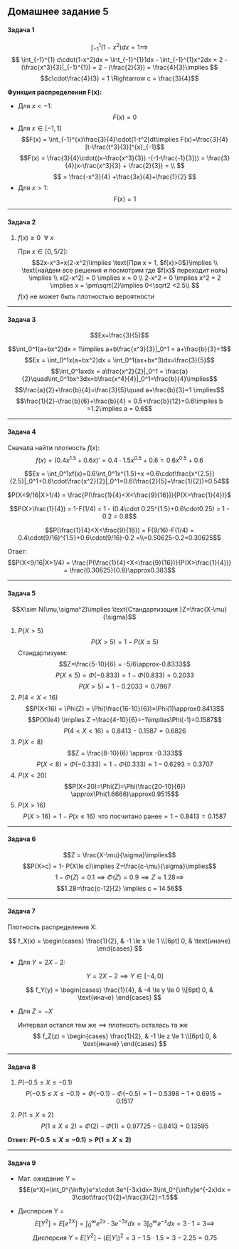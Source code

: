 ## **Домашнее задание 5**

#### **Задача 1**
$$\int_{-1}^{1} (1-x^2)dx = 1 \implies $$
$$
\int_{-1}^{1} c\cdot(1-x^2)dx = \int_{-1}^{1}1dx - \int_{-1}^{1}x^2dx =
2 - (\frac{x^3}{3}|_{-1}^{1}) = 2 - (\frac{2}{3}) = \frac{4}{3}\implies
$$
$$c\cdot\frac{4}{3} = 1 \Rightarrow c = \frac{3}{4}$$

**Функция распределения F(x):**
- Для $x<-1$:
$$F(x)=0$$
- Для $x\in[-1,1]$
$$F(x) = \int_{-1}^{x}\frac{3}{4}\cdot(1-t^2)dt\implies F(x)=\frac{3}{4}[t-\frac{t^3}{3}]^{x}_{-1}$$
$$F(x) = \frac{3}{4}\cdot((x-\frac{x^3}{3}) -(-1-\frac{-1}{3})) = \frac{3}{4}(x-\frac{x^3}{3} + \frac{2}{3}) = \\
$$
$$
= \frac{-x^3}{4} +\frac{3x}{4}+\frac{1}{2}
$$
- Для $x>1$:
$$F(x) = 1$$
---
#### **Задача 2**

1. $f(x)\ge 0 \ \ \forall \ x$

    При $x\in[0,5/2]$:
    $$2x-x^3=x(2-x^2)\implies \text{При x = 1, $f(x)>0$}\implies \\
    \text{найдем все решения и посмотрим где $f(x)$ переходит ноль} \implies \\
    x(2-x^2) = 0 \implies x = 0 \\
    2-x^2 = 0 \implies x^2 = 2 \implies x = \pm\sqrt{2}\implies 0<\sqrt2 <2.5\\
    $$
    $f(x)$ не может быть плотностью вероятности

---
#### **Задача 3**
$$Ex=\frac{3}{5}$$

$$\int_0^1(a+bx^2)dx = 1\implies a+b\frac{x^3}{3}|_0^1 = a+\frac{b}{3}=1$$
$$Ex = \int_0^1x(a+bx^2)dx = \int_0^1(ax+bx^3)dx=\frac{3}{5}$$
$$\int_0^1axdx = a\frac{x^2}{2}|_0^1 = \frac{a}{2}\quad\int_0^1bx^3dx=b\frac{x^4}{4}|_0^1=\frac{b}{4}\implies$$
$$\frac{a}{2}+\frac{b}{4}=\frac{3}{5}\quad a+\frac{b}{3}=1 \implies$$
$$\frac{1}{2}-\frac{b}{6}+\frac{b}{4} = 0.5+\frac{b}{12}=0.6\implies b =1.2\implies a = 0.6$$

---
#### **Задача 4**

Сначала найти плотность $f(x)$:
$$f(x)=(0.4x^{1.5}+0.6x)' = 0.4\cdot1.5x^{0.5}+0.6 = 0.6x^{0.5}+0.6$$

$$Ex = \int_0^1xf(x)=0.6\int_0^1x^{1.5}+x =0.6\cdot\frac{x^{2.5}}{2.5}|_0^1+0.6\cdot\frac{x^2}{2}|_0^1=0.6(\frac{2}{5}+\frac{1}{2})=0.54$$

$P(X<9/16|X>1/4) = \frac{P(\frac{1}{4}<X<\frac{9}{16})}{P(X>\frac{1}{4})}$

$$P(X>\frac{1}{4}) = 1-F(1/4) = 1 - (0.4\cdot 0.25^{1.5}+0.6\cdot0.25) = 1 - 0.2 = 0.8$$

$$P(\frac{1}{4}<X<\frac{9}{16}) = F(9/16)-F(1/4) = 0.4\cdot(9/16)^{1.5}+0.6\cdot(9/16)-0.2 =\\=0.50625-0.2=0.30625$$

Ответ:
$$P(X<9/16|X>1/4) = \frac{P(\frac{1}{4}<X<\frac{9}{16})}{P(X>\frac{1}{4})} = \frac{0.30625}{0.8}\approx0.383$$

---

#### **Задача 5**

$$X\sim N(\mu,\sigma^2)\implies \text{Стандартизация }Z=\frac{X-\mu}{\sigma}$$
1. $P\{X>5\}$
    $$P(X>5)=1-P(X\le5)$$
    Стандартизуем:
    $$Z=\frac{5-10}{6} = -5/6\approx-0.8333$$
    $$P(X\le5)=\Phi(-0.833) = 1-\Phi(0.833)=0.2033$$
    $$P(X>5) = 1 - 0.2033 = 0.7967$$
2. $P(4<X<16)$
    $$P(X<16) = \Phi(Z) = \Phi(\frac{16-10}{6})=\Phi(1)\approx0.8413$$
    $$P(X\le4) \implies Z =\frac{4-10}{6}=-1\implies\Phi(-1)=0.1587$$
    $$P(4<X<16) = 0.8413 - 0.1587 = 0.6826$$
3. $P(X<8)$
    $$Z = \frac{8-10}{6} \approx -0.333$$
    $$P(X<8) = \Phi(-0.333) = 1-\Phi(0.333)\approx 1-0.6293=0.3707$$
4. $P(X<20)$
    $$P(X<20)=\Phi(Z)=\Phi(\frac{20-10}{6}) \approx\Phi(1.6666)\approx0.9515$$
5. $P(X>16)$
    $$P(X>16) = 1-P(x\le16)\, \text{ что посчитано ранее}=1-0.8413=0.1587$$

---

#### **Задача 6**

$$Z = \frac{X-\mu}{\sigma}\implies$$
$$P(X>c) = 1- P(X\le c)\implies Z=\frac{c-\mu}{\sigma}\implies$$
$$1-\Phi(Z)=0.1\implies\Phi(Z)=0.9\implies Z\approx1.28\implies$$
$$1.28=\frac{c-12}{2} \implies c = 14.56$$

---

#### **Задача 7**

Плотность распределения X:

$$
f_X(x) = 
\begin{cases}
\frac{1}{2}, & -1 \le x \le 1 \\[6pt]
0, & \text{иначе}
\end{cases}
$$

- Для $Y=2X-2$:
    
    $$Y = 2X-2\implies Y\in[-4, 0]$$
    

$$
f_Y(y) = 
\begin{cases}
\frac{1}{4}, & -4 \le y \le 0 \\[6pt]
0, & \text{иначе}
\end{cases}
$$

- Для $Z = -X$

    Интервал остался тем же $\implies$ плотность осталась та же
$$
f_Z(z) = 
\begin{cases}
\frac{1}{2}, & -1 \le z \le 1 \\[6pt]
0, & \text{иначе}
\end{cases}
$$

---

#### **Задача 8**

1. $P(-0.5\le X \le -0.1)$
    $$P(-0.5\le X \le -0.1)=\Phi(-0.1)-\Phi(-0.5) = 1-0.5398-1+0.6915 = 0.1517$$

2. $P(1\le X \le 2)$
    $$P(1\le X \le 2)=\Phi(2)-\Phi(1) = 0.97725-0.8413=0.13595$$

**Ответ: $P(-0.5\le X\le -0.1)>P(1\le X\le 2)$**

---

#### **Задача 9**

- Мат. ожидание Y = 
$$E(e^X)=\int_0^{\infty}e^x\cdot 3e^{-3x}dx=3\int_0^{\infty}e^{-2x}dx = 3\cdot\frac{1}{2}=\frac{3}{2}=1.5$$

- Дисперсия Y =
$$E[Y^2]=E[e^{2X}]=\int_0^{\infty}e^{2x}\cdot3e^{-3x}dx=3\int_0^{\infty}e^{-x}dx=3\cdot1=3\implies$$
$$\text{Дисперсия $Y$ = }E[Y^2]-(E[Y])^2=3-1.5\cdot1.5=3-2.25=0.75$$

